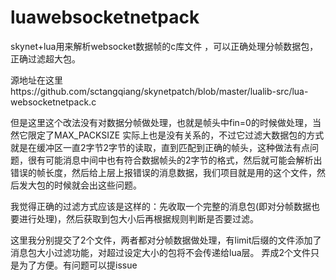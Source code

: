 # luawebsocketnetpack
skynet+lua用来解析websocket数据帧的c库文件 ，可以正确处理分帧数据包，正确过滤超大包。

源地址在这里https://github.com/sctangqiang/skynetpatch/blob/master/lualib-src/lua-websocketnetpack.c

但是这里这个改法没有对数据分帧做处理，也就是帧头中fin=0的时候做处理，当然它限定了MAX_PACKSIZE 实际上也是没有关系的，不过它过滤大数据包的方式就是在缓冲区一直2字节2字节的读取，直到匹配到正确的帧头，这种做法有点问题，很有可能消息中间中也有符合数据帧头的2字节的格式，然后就可能会解析出错误的帧长度，然后给上层上报错误的消息数据，我们项目就是用的这个文件，然后发大包的时候就会出这些问题。

我觉得正确的过滤方式应该是这样的：先收取一个完整的消息包(即对分帧数据也要进行处理)，然后获取到包大小后再根据规则判断是否要过滤。

这里我分别提交了2个文件，两者都对分帧数据做处理，有limit后缀的文件添加了消息包大小过滤功能，对超过设定大小的包将不会传递给lua层。 弄成2个文件只是为了方便。有问题可以提issue
